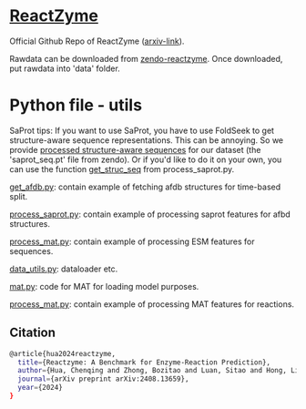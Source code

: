 # [ReactZyme](https://www.arxiv.org/abs/2408.13659)
Official Github Repo of ReactZyme ([arxiv-link](https://www.arxiv.org/abs/2408.13659)).

Rawdata can be downloaded from [zendo-reactzyme](https://zenodo.org/records/13635807). Once downloaded, put rawdata into 'data' folder.

# Python file - utils
SaProt tips: If you want to use SaProt, you have to use FoldSeek to get structure-aware sequence representations. This can be annoying. So we provide [processed structure-aware sequences](https://zenodo.org/records/13635807) for our dataset (the 'saprot_seq.pt' file from zendo). Or if you'd like to do it on your own, you can use the function [get_struc_seq](https://github.com/WillHua127/ReactZyme/blob/main/process_saprot.py) from process_saprot.py.

[get_afdb.py](https://github.com/WillHua127/ReactZyme/blob/main/get_afdb.py): contain example of fetching afdb structures for time-based split.

[process_saprot.py](https://github.com/WillHua127/ReactZyme/blob/main/process_saprot.py): contain example of processing saprot features for afbd structures.

[process_mat.py](https://github.com/WillHua127/ReactZyme/blob/main/process_esm.py): contain example of processing ESM features for sequences.

[data_utils.py](https://github.com/WillHua127/ReactZyme/blob/main/data_utils.py): dataloader etc.

[mat.py](https://github.com/WillHua127/ReactZyme/blob/main/mat.py): code for MAT for loading model purposes.

[process_mat.py](https://github.com/WillHua127/ReactZyme/blob/main/process_mat.py): contain example of processing MAT features for reactions.


## Citation
```bash
@article{hua2024reactzyme,
  title={Reactzyme: A Benchmark for Enzyme-Reaction Prediction},
  author={Hua, Chenqing and Zhong, Bozitao and Luan, Sitao and Hong, Liang and Wolf, Guy and Precup, Doina and Zheng, Shuangjia},
  journal={arXiv preprint arXiv:2408.13659},
  year={2024}
}
```
